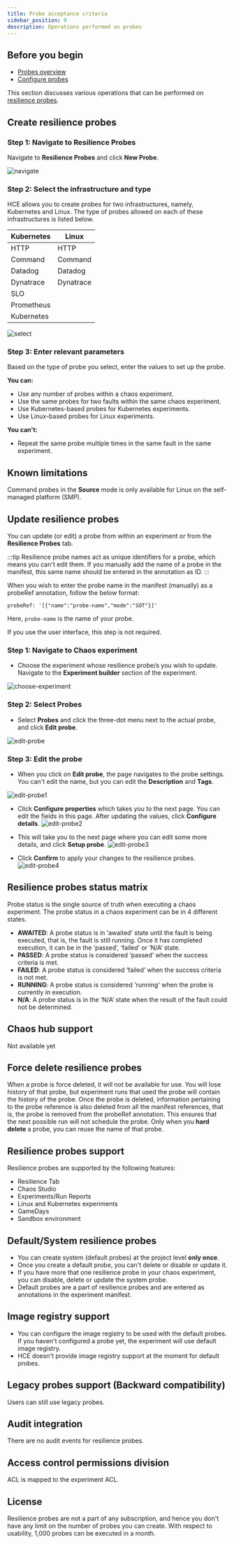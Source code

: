 ```yaml
---
title: Probe acceptance criteria
sidebar_position: 9
description: Operations performed on probes
---
```


## Before you begin

- [Probes overview](../../configure-chaos-experiments/probes/overview.md)
- [Configure probes](../../configure-chaos-experiments/probes/configure-and-add-probe.md)

This section discusses various operations that can be performed on [resilience probes](../../configure-chaos-experiments/probes/overview.md).

## Create resilience probes

### Step 1: Navigate to Resilience Probes
Navigate to **Resilience Probes** and click **New Probe**.

![navigate](./static/probe-acceptance/navigate.png)

### Step 2: Select the infrastructure and type
HCE allows you to create probes for two infrastructures, namely, Kubernetes and Linux. The type of probes allowed on each of these infrastructures is listed below.

| Kubernetes | Linux     |
|------------|-----------|
| HTTP       | HTTP      |
| Command    | Command   |
| Datadog    | Datadog   |
| Dynatrace  | Dynatrace |
| SLO        |           |
| Prometheus |           |
| Kubernetes |           |

![select](./static/probe-acceptance/select-type.png)

### Step 3: Enter relevant parameters

Based on the type of probe you select, enter the values to set up the probe.

**You can:**
- Use any number of probes within a chaos experiment.
- Use the same probes for two faults within the same chaos experiment.
- Use Kubernetes-based probes for Kubernetes experiments.
- Use Linux-based probes for Linux experiments.

**You can't:**
- Repeat the same probe multiple times in the same fault in the same experiment.

## Known limitations
Command probes in the **Source** mode is only available for Linux on the self-managed platform (SMP).

## Update resilience probes
You can update (or edit) a probe from within an experiment or from the **Resilience Probes** tab.

:::tip
Resilience probe names act as unique identifiers for a probe, which means you can't edit them. If you manually add the name of a probe in the manifest, this same name should be entered in the annotation as ID. 
:::

When you wish to enter the probe name in the manifest (manually) as a probeRef annotation, follow the below format:

```
probeRef: '[{"name":"probe-name","mode":"SOT"}]'
```
Here, `probe-name` is the name of your probe.

If you use the user interface, this step is not required.

### Step 1: Navigate to Chaos experiment
* Choose the experiment whose resilience probe/s you wish to update. Navigate to the **Experiment builder** section of the experiment.

![choose-experiment](./static/probe-acceptance/choose-experiment.png)

### Step 2: Select Probes
* Select **Probes** and click the three-dot menu next to the actual probe, and click **Edit probe**.

![edit-probe](./static/probe-acceptance/edit-probe.png)

### Step 3: Edit the probe

* When you click on **Edit probe**, the page navigates to the probe settings. You can't edit the name, but you can edit the **Description** and **Tags**.

![edit-probe1](./static/probe-acceptance/edit-1.png)

* Click **Configure properties** which takes you to the next page. You can edit the fields in this page. After updating the values, click **Configure details**.
![edit-probe2](./static/probe-acceptance/edit-2.png)

* This will take you to the next page where you can edit some more details, and click **Setup probe**.
![edit-probe3](./static/probe-acceptance/edit-3.png)

* Click **Confirm** to apply your changes to the resilience probes.
![edit-probe4](./static/probe-acceptance/edit-4.png)

## Resilience probes status matrix
Probe status is the single source of truth when executing a chaos experiment. The probe status in a chaos experiment can be in 4 different states.

- **AWAITED**: A probe status is in ‘awaited’ state until the fault is being executed, that is, the fault is still running. Once it has completed execution, it can be in the ‘passed’, ‘failed’ or ‘N/A’ state.
- **PASSED**: A probe status is considered ‘passed’ when the success criteria is met. 
- **FAILED**: A probe status is considered ‘failed’ when the success criteria is not met.
- **RUNNING**: A probe status is considered 'running' when the probe is currently in execution.
- **N/A**: A probe status is in the ‘N/A’ state when the result of the fault could not be determined.

## Chaos hub support

Not available yet

## Force delete resilience probes

When a probe is force deleted, it will not be available for use. You will lose history of that probe, but experiment runs that used the probe will contain the history of the probe.
Once the probe is deleted, information pertaining to the probe reference is also deleted from all the manifest references, that is, the probe is removed from the probeRef annotation. This ensures that the next possible run will not schedule the probe.
Only when you **hard delete** a probe, you can reuse the name of that probe. 

## Resilience probes support
Resilience probes are supported by the following features:
- Resilience Tab
- Chaos Studio
- Experiments/Run Reports
- Linux and Kubernetes experiments
- GameDays
- Sandbox environment

## Default/System resilience probes

- You can create system (default probes) at the project level **only once**. 
- Once you create a default probe, you can't delete or disable or update it.
- If you have more that one resilience probe in your chaos experiment, you can disable, delete or update the system probe. 
- Default probes are a part of resilience probes and are entered as annotations in the experiment manifest.

## Image registry support
- You can configure the image registry to be used with the default probes. If you haven't configured a probe yet, the experiment will use default image registry. 
- HCE doesn't provide image registry support at the moment for default probes.

## Legacy probes support (Backward compatibility)
Users can still use legacy probes.

## Audit integration

There are no audit events for resilience probes.

## Access control permissions division

ACL is mapped to the experiment ACL. 

## License

Resilience probes are not a part of any subscription, and hence you don't have any limit on the number of probes you can create. With respect to usability, 1,000 probes can be executed in a month.